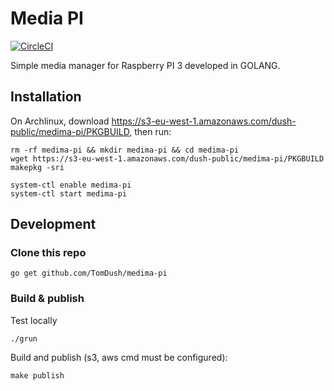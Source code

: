 # Media PI

[![CircleCI](https://circleci.com/gh/TomDush/medima-pi.svg?style=svg)](https://circleci.com/gh/TomDush/medima-pi)

Simple media manager for Raspberry PI 3 developed in GOLANG.

## Installation

On Archlinux, download https://s3-eu-west-1.amazonaws.com/dush-public/medima-pi/PKGBUILD, then run:

    rm -rf medima-pi && mkdir medima-pi && cd medima-pi
    wget https://s3-eu-west-1.amazonaws.com/dush-public/medima-pi/PKGBUILD
    makepkg -sri

    system-ctl enable medima-pi
    system-ctl start medima-pi

## Development

### Clone this repo

    go get github.com/TomDush/medima-pi

### Build & publish

Test locally

    ./grun

Build and publish (s3, aws cmd must be configured):

    make publish


